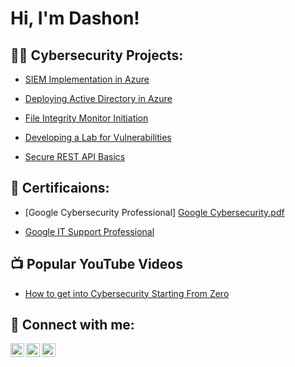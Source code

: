 <h1>Hi, I'm Dashon! </h1>

<h2>👨‍💻 Cybersecurity Projects:</h2>

  - [SIEM Implementation in Azure](https://github.com/DashonJennings/SIEMImplementationInAzure)
 
  - [Deploying Active Directory in Azure](https://github.com/DashonJennings/DeployingActiveDirectoryInAzure/tree/main)

  - [File Integrity Monitor Initiation](https://github.com/DashonJennings/FileIntegrityMonitorInitiation/tree/main)

  - [Developing a Lab for Vulnerabilities](https://github.com/DashonJennings/DevelopingALabForVulnerabilities/tree/main)

  - [Secure REST API Basics](https://github.com/DashonJennings/SecureRESTAPIBasics/tree/main)

<h2>📃 Certificaions:</h2>

 - [Google Cybersecurity Professional] [Google Cybersecurity.pdf](https://github.com/DashonJennings/DashonJennings/files/14566406/Google.Cybersecurity.pdf)



 - [Google IT Support Professional](https://github.com/DashonJennings/GoogleITSupportProfessional/tree/main)



<h2>📺 Popular YouTube Videos</h2>

- [How to get into Cybersecurity Starting From Zero](https://www.youtube.com/watch?v=a83ASGn_V_s)

<h2> 🤳 Connect with me:</h2>

[<img align="left" alt="dashonjennings | YouTube" width="22px" src="https://cdn.jsdelivr.net/npm/simple-icons@v3/icons/youtube.svg" />][youtube]
[<img align="left" alt="dashonjennings | Twitter" width="22px" src="https://cdn.jsdelivr.net/npm/simple-icons@v3/icons/twitter.svg" />][twitter]
[<img align="left" alt="dashonjennings | LinkedIn" width="22px" src="https://cdn.jsdelivr.net/npm/simple-icons@v3/icons/linkedin.svg" />][linkedin]

[twitter]: https://twitter.com/dashonjennings
[youtube]: https://www.youtube.com/c/UC0y2EbbgS7LUXGEJqa4ecsw 
[linkedin]:https://linkedin.com/in/dashonjennings

<!--
**DashonJennings/DashonJennings** is a ✨ _special_ ✨ repository because its `README.md` (this file) appears on your GitHub profile.

Here are some ideas to get you started:

- 🔭 I’m currently working on ...
- 🌱 I’m currently learning ...
- 👯 I’m looking to collaborate on ...
- 🤔 I’m looking for help with ...
- 💬 Ask me about ...
- 📫 How to reach me: ...
- 😄 Pronouns: ...
- ⚡ Fun fact: ...
-->
